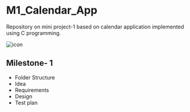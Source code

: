 # M1_Calendar_App 
Repository on mini project-1 based on calendar application implemented using C programming.


![icon](https://user-images.githubusercontent.com/46949702/152693733-ba48d2d2-5535-44d3-b0df-2b745fed7f2c.png)                                                          
                                                                                                             
## Milestone- 1
* Folder Structure
* Idea
* Requirements
* Design
* Test plan         
